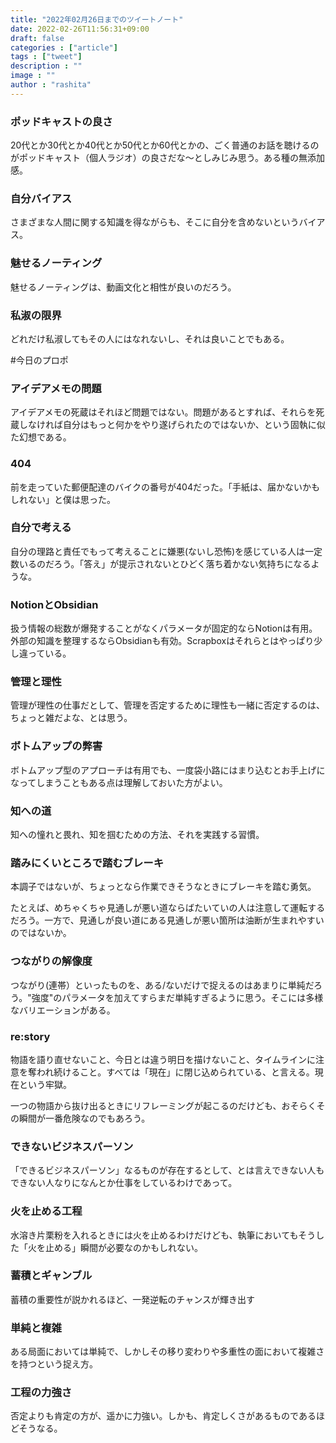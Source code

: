 ```yaml
---
title: "2022年02月26日までのツイートノート"
date: 2022-02-26T11:56:31+09:00
draft: false
categories : ["article"]
tags : ["tweet"]
description : ""
image : ""
author : "rashita"
---
```


### ポッドキャストの良さ

20代とか30代とか40代とか50代とか60代とかの、ごく普通のお話を聴けるのがポッドキャスト（個人ラジオ）の良さだな〜としみじみ思う。ある種の無添加感。

### 自分バイアス

さまざまな人間に関する知識を得ながらも、そこに自分を含めないというバイアス。

### 魅せるノーティング

魅せるノーティングは、動画文化と相性が良いのだろう。

### 私淑の限界

どれだけ私淑してもその人にはなれないし、それは良いことでもある。

#今日のプロポ

### アイデアメモの問題

アイデアメモの死蔵はそれほど問題ではない。問題があるとすれば、それらを死蔵しなければ自分はもっと何かをやり遂げられたのではないか、という固執に似た幻想である。

### 404

前を走っていた郵便配達のバイクの番号が404だった。「手紙は、届かないかもしれない」と僕は思った。

### 自分で考える

自分の理路と責任でもって考えることに嫌悪(ないし恐怖)を感じている人は一定数いるのだろう。「答え」が提示されないとひどく落ち着かない気持ちになるような。

### NotionとObsidian

扱う情報の総数が爆発することがなくパラメータが固定的ならNotionは有用。外部の知識を整理するならObsidianも有効。Scrapboxはそれらとはやっぱり少し違っている。

### 管理と理性

管理が理性の仕事だとして、管理を否定するために理性も一緒に否定するのは、ちょっと雑だよな、とは思う。

### ボトムアップの弊害

ボトムアップ型のアプローチは有用でも、一度袋小路にはまり込むとお手上げになってしまうこともある点は理解しておいた方がよい。

### 知への道

知への憧れと畏れ、知を掴むための方法、それを実践する習慣。

### 踏みにくいところで踏むブレーキ

本調子ではないが、ちょっとなら作業できそうなときにブレーキを踏む勇気。

たとえば、めちゃくちゃ見通しが悪い道ならばたいていの人は注意して運転するだろう。一方で、見通しが良い道にある見通しが悪い箇所は油断が生まれやすいのではないか。

### つながりの解像度

つながり(連帯）といったものを、ある/ないだけで捉えるのはあまりに単純だろう。"強度"のパラメータを加えてすらまだ単純すぎるように思う。そこには多様なバリエーションがある。

### re:story

物語を語り直せないこと、今日とは違う明日を描けないこと、タイムラインに注意を奪われ続けること。すべては「現在」に閉じ込められている、と言える。現在という牢獄。

一つの物語から抜け出るときにリフレーミングが起こるのだけども、おそらくその瞬間が一番危険なのでもあろう。

### できないビジネスパーソン

「できるビジネスパーソン」なるものが存在するとして、とは言えできない人もできない人なりになんとか仕事をしているわけであって。

### 火を止める工程

水溶き片栗粉を入れるときには火を止めるわけだけども、執筆においてもそうした「火を止める」瞬間が必要なのかもしれない。

### 蓄積とギャンブル

蓄積の重要性が説かれるほど、一発逆転のチャンスが輝き出す

### 単純と複雑

ある局面においては単純で、しかしその移り変わりや多重性の面において複雑さを持つという捉え方。

### 工程の力強さ

否定よりも肯定の方が、遥かに力強い。しかも、肯定しくさがあるものであるほどそうなる。